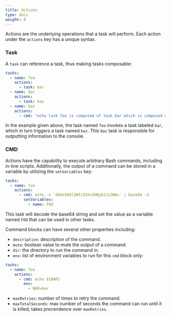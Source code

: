 ```yaml
---
title: Actions
type: docs
weight: 8
---
```


Actions are the underlying operations that a task will perform. Each action under the `actions` key has a unique syntax.

### Task

A `task` can reference a task, thus making tasks composable:

```yaml
tasks:
  - name: foo
    actions:
      - task: bar
  - name: bar
    actions:
      - task: baz
  - name: baz
    actions:
      - cmd: "echo task foo is composed of task bar which is composed of task baz!"
```

In the example given above, the task named `foo` invokes a task labeled `bar`, which in turn triggers a task named `baz`. This `baz` task is responsible for outputting information to the console.

### CMD

Actions have the capability to execute arbitrary Bash commands, including in-line scripts. Additionally, the output of a command can be stored in a variable by utilizing the `setVariables` key:

```yaml
tasks:
  - name: foo
    actions:
      - cmd: echo -n 'dHdvIHdlZWtzIG5vIHByb2JsZW0=' | base64 -d
        setVariables:
          - name: FOO
```

This task will decode the base64 string and set the value as a variable named `FOO` that can be used in other tasks.

Command blocks can have several other properties including:

- `description`: description of the command.
- `mute`: boolean value to mute the output of a command.
- `dir`: the directory to run the command in.
- `env`: list of environment variables to run for this `cmd` block only:

```yaml
tasks:
  - name: foo
    actions:
      - cmd: echo ${BAR}
        env:
          - BAR=bar
```

- `maxRetries`: number of times to retry the command.
- `maxTotalSeconds`: max number of seconds the command can run until it is killed; takes precendence over `maxRetries`.
